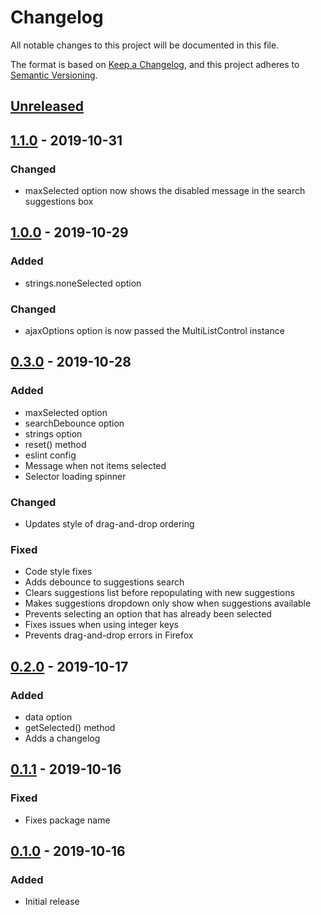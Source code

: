 # Changelog
All notable changes to this project will be documented in this file.

The format is based on [Keep a Changelog](https://keepachangelog.com/en/1.0.0/),
and this project adheres to [Semantic Versioning](https://semver.org/spec/v2.0.0.html).

## [Unreleased]

## [1.1.0] - 2019-10-31

### Changed
- maxSelected option now shows the disabled message in the search suggestions box

## [1.0.0] - 2019-10-29

### Added
- strings.noneSelected option

### Changed
- ajaxOptions option is now passed the MultiListControl instance

## [0.3.0] - 2019-10-28

### Added
- maxSelected option
- searchDebounce option
- strings option
- reset() method
- eslint config
- Message when not items selected
- Selector loading spinner

### Changed
- Updates style of drag-and-drop ordering

### Fixed
- Code style fixes
- Adds debounce to suggestions search
- Clears suggestions list before repopulating with new suggestions
- Makes suggestions dropdown only show when suggestions available
- Prevents selecting an option that has already been selected
- Fixes issues when using integer keys
- Prevents drag-and-drop errors in Firefox

## [0.2.0] - 2019-10-17
### Added
- data option
- getSelected() method
- Adds a changelog

## [0.1.1]  - 2019-10-16
### Fixed
- Fixes package name

## [0.1.0] - 2019-10-16
### Added
- Initial release

[Unreleased]: https://github.com/freshleafmedia/multi-list-control/compare/1.1.0...HEAD
[1.1.0]: https://github.com/freshleafmedia/multi-list-control/compare/1.0.0...1.1.0
[1.0.0]: https://github.com/freshleafmedia/multi-list-control/compare/0.3.0...1.0.0
[0.3.0]: https://github.com/freshleafmedia/multi-list-control/compare/0.2.0...0.3.0
[0.2.0]: https://github.com/freshleafmedia/multi-list-control/compare/0.1.1...0.2.0
[0.1.1]: https://github.com/freshleafmedia/multi-list-control/compare/0.1.0...0.1.1
[0.1.0]: https://github.com/freshleafmedia/multi-list-control/releases/tag/0.1.0
